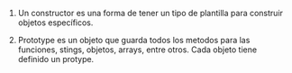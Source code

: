 1. Un constructor es una forma de tener un tipo de plantilla para construir objetos específicos.

2. Prototype es un objeto que guarda todos los metodos para las funciones, stings, objetos, arrays, entre otros.
   Cada objeto tiene definido un protype.
